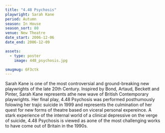 ```yaml
---
title: "4.48 Psychosis"
playwright: Sarah Kane
period: Autumn
season: In House
season_sort: 80
venue: New Theatre
date_start: 2006-12-06
date_end: 2006-12-09

assets:
  - type: poster
    image: 448_psychosis.jpg

smugmug: 6F3ctk
---
```


Sarah Kane is one of the most controversial and ground-breaking new playwrights of the late 20th Century. Inspired by Bond, Artaud, Beckett and Pinter, Sarah Kane represents athe new wave of British Contemporary playwrights. Her final play, 4.48 Psychosis was performed posthumously folowing her trajic suicide in 1999 and represents the culmination of her quest for new forms of theatre based on viceral personal expereince. A stark experience of the internal world of a clinical depressive on the verge of suicide, 4.48 Psychosis is viewed as aone of the most challenging works to have come out of Britain in the 1990s.

